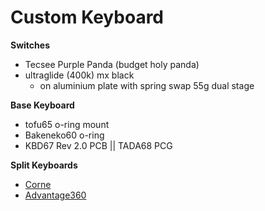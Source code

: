 # Custom Keyboard

**Switches**

- Tecsee Purple Panda (budget holy panda)
- ultraglide (400k) mx black
  - on aluminium plate with spring swap 55g dual stage

**Base Keyboard**

- tofu65 o-ring mount
- Bakeneko60 o-ring
- KBD67 Rev 2.0 PCB || TADA68 PCG

**Split Keyboards**

- [Corne](https://www.boardsource.xyz/products/Corne)
- [Advantage360](https://kinesis-ergo.com/keyboards/advantage360/#compare)
